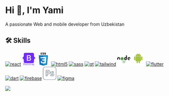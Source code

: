 

<h1>Hi 👋, I'm Yami</h1>

<p>A passionate Web and mobile developer from Uzbekistan</p>

<h2>🛠 Skills</h2>
<p>

<a target="_blank" href="https://reactjs.org/" target="_blank" style="display: inline-block;">
<img src="https://raw.githubusercontent.com/danielcranney/readme-generator/main/public/icons/skills/react-colored.svg" alt="react" width="42" height="42" />
</a>


<a target="_blank" href="https://getbootstrap.com" target="_blank" style="display: inline-block;">
<img src="https://raw.githubusercontent.com/devicons/devicon/master/icons/bootstrap/bootstrap-plain-wordmark.svg" alt="bootstrap" width="42" height="42" />
</a>


<a target="_blank" href="https://www.w3schools.com/css/" target="_blank" style="display: inline-block;">
<img src="https://raw.githubusercontent.com/devicons/devicon/master/icons/css3/css3-original-wordmark.svg" alt="css3" width="42" height="42" />
</a>


<a target="_blank" href="https://www.w3.org/html/" target="_blank" style="display: inline-block;">
<img src="https://raw.githubusercontent.com/danielcranney/readme-generator/main/public/icons/skills/html5-colored.svg" alt="html5" width="42" height="42" />
</a>


<a target="_blank" href="https://sass-lang.com" target="_blank" style="display: inline-block;">
<img src="https://raw.githubusercontent.com/danielcranney/readme-generator/main/public/icons/skills/sass-colored.svg" alt="sass" width="42" height="42" />
</a>


<a target="_blank" href="https://www.qt.io/" target="_blank" style="display: inline-block;">
<img src="https://upload.wikimedia.org/wikipedia/commons/0/0b/Qt_logo_2016.svg" alt="qt" width="42" height="42" />
</a>


<a target="_blank" href="https://tailwindcss.com/" target="_blank" style="display: inline-block;">
<img src="https://raw.githubusercontent.com/danielcranney/readme-generator/main/public/icons/skills/tailwindcss-colored.svg" alt="tailwind" width="42" height="42" />
</a>


<a target="_blank" href="https://nodejs.org" target="_blank" style="display: inline-block;">
<img src="https://raw.githubusercontent.com/devicons/devicon/master/icons/nodejs/nodejs-original-wordmark.svg" alt="nodejs" width="42" height="42" />
</a>


<a target="_blank" href="https://developer.android.com" target="_blank" style="display: inline-block;">
<img src="https://raw.githubusercontent.com/devicons/devicon/master/icons/android/android-original-wordmark.svg" alt="android" width="42" height="42" />
</a>


<a target="_blank" href="https://flutter.dev" target="_blank" style="display: inline-block;">
<img src="https://raw.githubusercontent.com/danielcranney/readme-generator/main/public/icons/skills/flutter-colored.svg" alt="flutter" width="42" height="42" />
</a>


<a target="_blank" href="https://dart.dev" target="_blank" style="display: inline-block;">
<img src="https://www.vectorlogo.zone/logos/dartlang/dartlang-icon.svg" alt="dart" width="42" height="42" />
</a>


<a target="_blank" href="https://firebase.google.com/" target="_blank" style="display: inline-block;">
<img src="https://raw.githubusercontent.com/danielcranney/readme-generator/main/public/icons/skills/firebase-colored.svg" alt="firebase" width="42" height="42" />
</a>


<a target="_blank" href="https://www.photoshop.com/en" target="_blank" style="display: inline-block;">
<img src="https://raw.githubusercontent.com/devicons/devicon/master/icons/photoshop/photoshop-line.svg" alt="photoshop" width="42" height="42" />
</a>


<a target="_blank" href="https://www.figma.com/" target="_blank" style="display: inline-block;">
<img src="https://www.vectorlogo.zone/logos/figma/figma-icon.svg" alt="figma" width="42" height="42" />
</a>

</p>

<a href="https://github.com/YamiToushi" target="_blank">
<img height="200" align="center" src="https://github-readme-stats-one-mu-82.vercel.app/api/top-langs/?username=YamiToushi&layout=compact&langs_count=8&bg_color=ffffff#gh-light-mode-only" />
</a>
